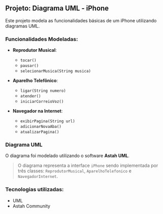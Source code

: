 ## Projeto: Diagrama UML - iPhone

Este projeto modela as funcionalidades básicas de um iPhone utilizando diagramas UML.

### Funcionalidades Modeladas:
- **Reprodutor Musical**:
  - `tocar()`
  - `pausar()`
  - `selecionarMusica(String musica)`

- **Aparelho Telefônico**:
  - `ligar(String numero)`
  - `atender()`
  - `iniciarCorreioVoz()`

- **Navegador na Internet**:
  - `exibirPagina(String url)`
  - `adicionarNovaAba()`
  - `atualizarPagina()`

### Diagrama UML
O diagrama foi modelado utilizando o software **Astah UML**.

> O diagrama representa a interface `iPhone` sendo implementada por três classes: `ReprodutorMusical`, `AparelhoTelefonico` e `NavegadorInternet`.

### Tecnologias utilizadas:
- UML
- Astah Community
